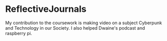 # ReflectiveJournals
My contribution to the coursework is making video on a subject Cyberpunk and Technology in our Society. I also helped Dwaine's podcast and raspberry pi.
